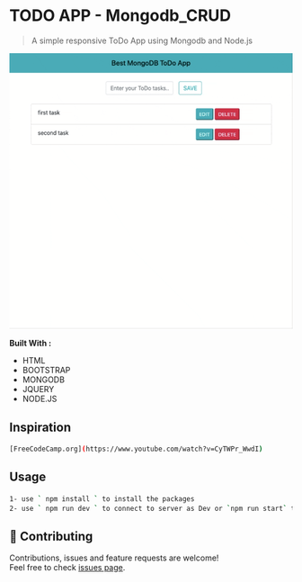 # TODO APP - Mongodb_CRUD

> A simple responsive ToDo App using Mongodb and Node.js

![alt text](screen.gif)

**Built With :**

- HTML
- BOOTSTRAP
- MONGODB
- JQUERY
- NODE.JS

## Inspiration

```sh
[FreeCodeCamp.org](https://www.youtube.com/watch?v=CyTWPr_WwdI)
```

## Usage

```sh
1- use ` npm install ` to install the packages
2- use ` npm run dev ` to connect to server as Dev or `npm run start` to normally connect to server
```

## 🤝 Contributing

Contributions, issues and feature requests are welcome!<br />Feel free to check [issues page](https://github.com/MoSaif00/TodoApp-MongoDB-CRUD/issues).
